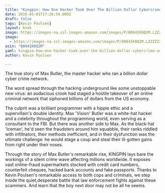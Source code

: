 ```yaml
---
title: "Kingpin: How One Hacker Took Over The Billion Dollar Cybercrime Underground"
date: 2016-05-01T17:26:59.000Z
draft: false
tags: [Kevin Poulsen]
layout: book
image: https://images-na.ssl-images-amazon.com/images/P/B004IK8Q2M.LZZZZZZZ.jpg
image: 
  - https://images-na.ssl-images-amazon.com/images/P/B004IK8Q2M.LZZZZZZZ.jpg
asin: "B004IK8Q2M"
yaml: kingpin-how-one-hacker-took-over-the-billion-dollar-cybercrime-underground
author: Kevin Poulsen

---
```


The true story of Max Butler, the master hacker who ran a billion dollar cyber crime network.  
  
The word spread through the hacking underground like some unstoppable new virus: an audacious crook had staged a hostile takeover of an online criminal network that siphoned billions of dollars from the US economy.  
  
The culprit was a brilliant programmer with a hippie ethic and a supervillain's double identity. Max 'Vision' Butler was a white-hat hacker and a celebrity throughout the programming world, even serving as a consultant to the FBI. But there was another side to Max. As the black-hat 'Iceman', he'd seen the fraudsters around him squabble, their ranks riddled with infiltrators, their methods inefficient, and in their dysfunction was the ultimate challenge: he would stage a coup and steal their ill-gotten gains from right under their noses.  
  
Through the story of Max Butler's remarkable rise, KINGPIN lays bare the workings of a silent crime wave affecting millions worldwide. It exposes vast online-fraud supermarkets stocked with credit card numbers, counterfeit cheques, hacked bank accounts and fake passports. Thanks to Kevin Poulsen's remarkable access to both cops and criminals, we step inside the quiet,desperate battle that law enforcement fights against these scammers. And learn that the boy next door may not be all he seems.